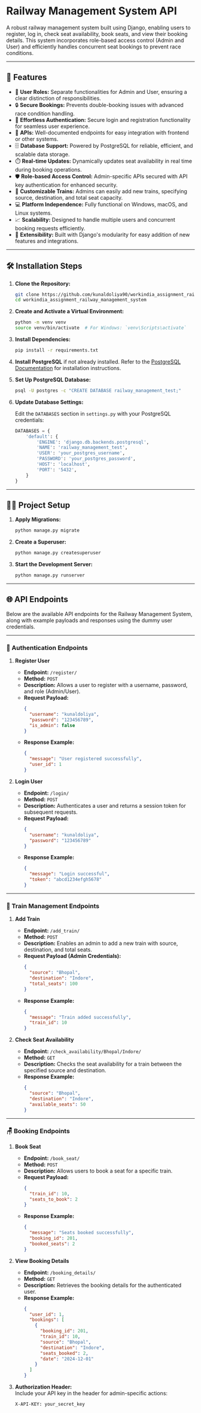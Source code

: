 # Railway Management System API

A robust railway management system built using Django, enabling users to register, log in, check seat availability, book seats, and view their booking details. This system incorporates role-based access control (Admin and User) and efficiently handles concurrent seat bookings to prevent race conditions.

---

## 🚀 Features

- 👥 **User Roles:** Separate functionalities for Admin and User, ensuring a clear distinction of responsibilities.  
- 🔒 **Secure Bookings:** Prevents double-booking issues with advanced race condition handling.  
- 🔑 **Effortless Authentication:** Secure login and registration functionality for seamless user experience.  
- 📖 **APIs:** Well-documented endpoints for easy integration with frontend or other systems.  
- 🗄️ **Database Support:** Powered by PostgreSQL for reliable, efficient, and scalable data storage.  
- ⏱️ **Real-time Updates:** Dynamically updates seat availability in real time during booking operations.  
- 🛡️ **Role-based Access Control:** Admin-specific APIs secured with API key authentication for enhanced security.  
- 🚆 **Customizable Trains:** Admins can easily add new trains, specifying source, destination, and total seat capacity.  
- 💻 **Platform Independence:** Fully functional on Windows, macOS, and Linux systems.  
- 📈 **Scalability:** Designed to handle multiple users and concurrent booking requests efficiently.  
- 🔧 **Extensibility:** Built with Django's modularity for easy addition of new features and integrations.  


---

## 🛠️ Installation Steps

1. **Clone the Repository:**

    ```bash
    git clone https://github.com/kunaldoliya90/workindia_assignment_railway_management_system.git
    cd workindia_assignment_railway_management_system
    ```

2. **Create and Activate a Virtual Environment:**

    ```bash
    python -m venv venv
    source venv/bin/activate  # For Windows: `venv\Scripts\activate`
    ```

3. **Install Dependencies:**

    ```bash
    pip install -r requirements.txt
    ```

4. **Install PostgreSQL** if not already installed. Refer to the [PostgreSQL Documentation](https://www.postgresql.org/docs/) for installation instructions.

5. **Set Up PostgreSQL Database:**

    ```bash
    psql -U postgres -c "CREATE DATABASE railway_management_test;"
    ```

6. **Update Database Settings:**

    Edit the `DATABASES` section in `settings.py` with your PostgreSQL credentials:

    ```python
    DATABASES = {
        'default': {
            'ENGINE': 'django.db.backends.postgresql',
            'NAME': 'railway_management_test',
            'USER': 'your_postgres_username',
            'PASSWORD': 'your_postgres_password',
            'HOST': 'localhost',
            'PORT': '5432',
        }
    }
    ```

---

## 🧑‍💻 Project Setup

1. **Apply Migrations:**

    ```bash
    python manage.py migrate
    ```

2. **Create a Superuser:**

    ```bash
    python manage.py createsuperuser
    ```

3. **Start the Development Server:**

    ```bash
    python manage.py runserver
    ```

---

## 🌐 API Endpoints

Below are the available API endpoints for the Railway Management System, along with example payloads and responses using the dummy user credentials.

---

### 🛂 Authentication Endpoints

1. **Register User**  
   - **Endpoint:** `/register/`  
   - **Method:** `POST`  
   - **Description:** Allows a user to register with a username, password, and role (Admin/User).  
   - **Request Payload:**
     ```json
     {
       "username": "kunaldoliya",
       "password": "123456789",
       "is_admin": false
     }
     ```
   - **Response Example:**
     ```json
     {
       "message": "User registered successfully",
       "user_id": 1
     }
     ```

2. **Login User**  
   - **Endpoint:** `/login/`  
   - **Method:** `POST`  
   - **Description:** Authenticates a user and returns a session token for subsequent requests.  
   - **Request Payload:**
     ```json
     {
       "username": "kunaldoliya",
       "password": "123456789"
     }
     ```
   - **Response Example:**
     ```json
     {
       "message": "Login successful",
       "token": "abcd1234efgh5678"
     }
     ```

---

### 🚆 Train Management Endpoints

1. **Add Train**  
   - **Endpoint:** `/add_train/`  
   - **Method:** `POST`  
   - **Description:** Enables an admin to add a new train with source, destination, and total seats.  
   - **Request Payload (Admin Credentials):**
     ```json
     {
       "source": "Bhopal",
       "destination": "Indore",
       "total_seats": 100
     }
     ```
   - **Response Example:**
     ```json
     {
       "message": "Train added successfully",
       "train_id": 10
     }
     ```

2. **Check Seat Availability**  
   - **Endpoint:** `/check_availability/Bhopal/Indore/`  
   - **Method:** `GET`  
   - **Description:** Checks the seat availability for a train between the specified source and destination.  
   - **Response Example:**
     ```json
     {
       "source": "Bhopal",
       "destination": "Indore",
       "available_seats": 50
     }
     ```

---

### 🪑 Booking Endpoints

1. **Book Seat**  
   - **Endpoint:** `/book_seat/`  
   - **Method:** `POST`  
   - **Description:** Allows users to book a seat for a specific train.  
   - **Request Payload:**
     ```json
     {
       "train_id": 10,
       "seats_to_book": 2
     }
     ```
   - **Response Example:**
     ```json
     {
       "message": "Seats booked successfully",
       "booking_id": 201,
       "booked_seats": 2
     }
     ```

2. **View Booking Details**  
   - **Endpoint:** `/booking_details/`  
   - **Method:** `GET`  
   - **Description:** Retrieves the booking details for the authenticated user.  
   - **Response Example:**
     ```json
     {
       "user_id": 1,
       "bookings": [
         {
           "booking_id": 201,
           "train_id": 10,
           "source": "Bhopal",
           "destination": "Indore",
           "seats_booked": 2,
           "date": "2024-12-01"
         }
       ]
     }
     ```



2. **Authorization Header:**  
   Include your API key in the header for admin-specific actions:
   ```bash
   X-API-KEY: your_secret_key
